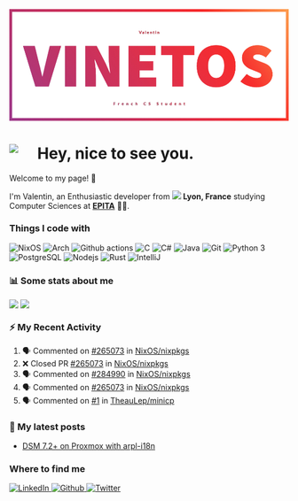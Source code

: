 <!--
**Vinetos/Vinetos** is a ✨ _special_ ✨ repository because its `README.md` (this file) appears on your GitHub profile.
-->
<a align="center" href="https://vinetos.fr">
  <img src="https://raw.githubusercontent.com/Vinetos/Vinetos/master/Vinetos%20Banner.png" />
</a>

# <img align="left" src="https://cdn.discordapp.com/emojis/938153240527265812.webp" width="10%" /> Hey, nice to see you.

Welcome to my page! :wave:  

I'm Valentin, an Enthusiastic developer from <img src="https://cdn-icons-png.flaticon.com/512/197/197560.png" width="13"/> **Lyon, France** studying Computer Sciences at [**EPITA**](https://www.epita.fr/en/) 👨‍🎓.

### Things I code with
<p>
  <img alt="NixOS" src="https://img.shields.io/badge/-NixOS-00cec9?style=flat-square&logo=nixos&logoColor=white" />
  <img alt="Arch" src="https://img.shields.io/badge/-Arch-2088FF?style=flat-square&logo=arch-linux&logoColor=white" />
  <img alt="Github actions" src="https://img.shields.io/badge/-Github_Actions-4834d4?style=flat-square&logo=github-actions&logoColor=white" />
  <img alt="C" src="https://img.shields.io/badge/-C-be2edd?style=flat-square&logo=c&logoColor=white" />
  <img alt="C#" src="https://img.shields.io/badge/-C%23-E10098?style=flat-square&logo=c#&logoColor=white" />
  <img alt="Java" src="https://img.shields.io/badge/-Java-ea2845?style=flat-square&logo=openjdk&logoColor=white" />
  <img alt="Git" src="https://img.shields.io/badge/-Git-F05032?style=flat-square&logo=git&logoColor=white" />
  <img alt="Python 3" src="https://img.shields.io/badge/-Python%203-F7B93E?style=flat-square&logo=python&logoColor=white" />
  <img alt="PostgreSQL" src="https://img.shields.io/badge/-PostgreSQL-13aa52?style=flat-square&logo=mongodb&logoColor=white" />
  <img alt="Nodejs" src="https://img.shields.io/badge/-Nodejs-43853d?style=flat-square&logo=Node.js&logoColor=white" />
  <img alt="Rust" src="https://img.shields.io/badge/-Rust-f7f1e3?style=flat-square&logo=rust&logoColor=black" />
  <img alt="IntelliJ" src="https://img.shields.io/badge/-IntelliJ-000000?style=flat-square&logo=intellij-idea&logoColor=white" />
</p>
  
### :bar_chart: Some stats about me

<picture>
  <source
    srcset="https://github-readme-stats-e4pgvv54m-vinetos-projects.vercel.app/api?username=Vinetos&include_all_commits=true&rank_icon=percentile&theme=github_dark&show_icons=true&show=reviews,prs_merged_percentage"
    media="(prefers-color-scheme: dark)"
  />
  <source
    srcset="https://github-readme-stats-e4pgvv54m-vinetos-projects.vercel.app/api?username=Vinetos&include_all_commits=true&rank_icon=percentile&show_icons=true&show=reviews,prs_merged_percentage"
    media="(prefers-color-scheme: light), (prefers-color-scheme: no-preference)"
  />
  <img height=200 align="center" src="https://github-readme-stats-e4pgvv54m-vinetos-projects.vercel.app/api?username=Vinetos&include_all_commits=true&rank_icon=percentile&theme=darkshow_icons=true&show=reviews,prs_merged_percentage" />
</picture>


<picture>
  <source
    srcset="https://github-readme-stats-e4pgvv54m-vinetos-projects.vercel.app/api/wakatime?username=vinetos&layout=compact&langs_count=10&hide=Other,XML,YAML,Properties,Configuration"
    media="(prefers-color-scheme: dark)"
  />
  <source
    srcset="https://github-readme-stats-e4pgvv54m-vinetos-projects.vercel.app/api/wakatime?username=vinetos&layout=compact&langs_count=10&hide=Other,XML,YAML,Properties,Configuration&theme=dark"
    media="(prefers-color-scheme: light), (prefers-color-scheme: no-preference)"
  />
  <img height=200 align="center" src="https://github-readme-stats-e4pgvv54m-vinetos-projects.vercel.app/api/wakatime?username=vinetos&layout=compact&langs_count=10&hide=Other,XML,YAML,Properties,Configuration" />
</picture>

### :zap: My Recent Activity

<!--START_SECTION:activity-->
1. 🗣 Commented on [#265073](https://github.com/NixOS/nixpkgs/pull/265073#issuecomment-1919291552) in [NixOS/nixpkgs](https://github.com/NixOS/nixpkgs)
2. ❌ Closed PR [#265073](https://github.com/NixOS/nixpkgs/pull/265073) in [NixOS/nixpkgs](https://github.com/NixOS/nixpkgs)
3. 🗣 Commented on [#284990](https://github.com/NixOS/nixpkgs/pull/284990#issuecomment-1919289657) in [NixOS/nixpkgs](https://github.com/NixOS/nixpkgs)
4. 🗣 Commented on [#265073](https://github.com/NixOS/nixpkgs/pull/265073#issuecomment-1903670283) in [NixOS/nixpkgs](https://github.com/NixOS/nixpkgs)
5. 🗣 Commented on [#1](https://github.com/TheauLep/minicp/pull/1#issuecomment-1809875060) in [TheauLep/minicp](https://github.com/TheauLep/minicp)
<!--END_SECTION:activity-->

### :paperclip: My latest posts
<!-- BLOG-POST-LIST:START -->
- [DSM 7.2+ on Proxmox with arpl-i18n](https://dev.to/vinetos/dsm-72-on-proxmox-with-arpl-i18n-1g0n)
<!-- BLOG-POST-LIST:END -->

### Where to find me
<p>
  <a href="https://www.linkedin.com/in/valentin-chassignol/" target="_blank">
    <img alt="LinkedIn" src="https://img.shields.io/badge/LinkedIn-0077B5?style=for-the-badge&logo=linkedin&logoColor=white" />
  </a> 
  <a href="https://github.com/Vinetos" target="_blank">
    <img alt="Github" src="https://img.shields.io/badge/GitHub-%2312100E.svg?&style=for-the-badge&logo=Github&logoColor=white" />
  </a> 
  <a href="https://twitter.com/Vinetos" target="_blank">
    <img alt="Twitter" src="https://img.shields.io/badge/twitter-%231DA1F2.svg?&style=for-the-badge&logo=twitter&logoColor=white" />
  </a> 
  
</p>
